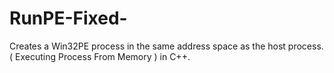 # RunPE-Fixed-
Creates a Win32PE process in the same address space as the host process. ( Executing Process From Memory ) in C++.
